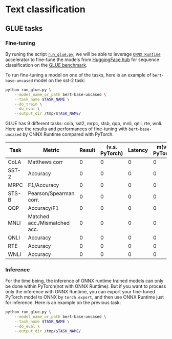 <!---
Copyright 2020 The HuggingFace Team. All rights reserved.

Licensed under the Apache License, Version 2.0 (the "License");
you may not use this file except in compliance with the License.
You may obtain a copy of the License at

    http://www.apache.org/licenses/LICENSE-2.0

Unless required by applicable law or agreed to in writing, software
distributed under the License is distributed on an "AS IS" BASIS,
WITHOUT WARRANTIES OR CONDITIONS OF ANY KIND, either express or implied.
See the License for the specific language governing permissions and
limitations under the License.
-->

# Text classification 

## GLUE tasks

### Fine-tuning

By runing the script [`run_glue.py`](https://github.com/huggingface/optimum/blob/main/examples/onnxruntime/text-classification/run_glue.py),
we will be able to leverage [`ONNX Runtime`](https://github.com/microsoft/onnxruntime) accelerator to fine-tune the models from 
[HuggingFace hub](https://huggingface.co/models) for sequence classification on the [GLUE benchmark](https://gluebenchmark.com/).

To run fine-tuning a model on one of the tasks, here is an example of `bert-base-uncased` model on the sst-2 task:

```bash
python run_glue.py \
    --model_name_or_path bert-base-uncased \
    --task_name $TASK_NAME \
    --do_train \
    --do_eval \
    --output_dir /tmp/$TASK_NAME/
```
GLUE has 9 different tasks: cola, sst2, mrpc, stsb, qqp, mnli, qnli, rte, wnli. Here are the results and performances 
of fine-tuning with `bert-base-uncased` by ONNX Runtime compared with PyTorch.


| Task  | Metric                       | Result      | (v.s. PyTorch) | Latency       |m(v.s. PyTorch) | Throughput | (v.s. PyTorch) |
|-------|------------------------------|-------------|----------------|--------------|---------------|--------------|--------------|
| CoLA  | Matthews corr                |    0        |    0        |    0        |    0        |    0        |    0        |
| SST-2 | Accuracy                     |    0        |    0        |    0        |    0        |    0        |    0        |
| MRPC  | F1/Accuracy                  |    0        |    0        |    0        |    0        |    0        |    0        |
| STS-B | Pearson/Spearman corr.       |    0        |    0        |    0        |    0        |    0        |    0        |
| QQP   | Accuracy/F1                  |    0        |    0        |    0        |    0        |    0        |    0        |
| MNLI  | Matched acc./Mismatched acc. |    0        |    0        |    0        |    0        |    0        |    0        |
| QNLI  | Accuracy                     |    0        |    0        |    0        |    0        |    0        |    0        |
| RTE   | Accuracy                     |    0        |    0        |    0        |    0        |    0        |    0        |
| WNLI  | Accuracy                     |    0        |    0        |    0        |    0        |    0        |    0        |

### Inference

For the time being, the inference of ONNX runtime trained models can only be done within PyTorch(not with ONNX Runtime). But if you want
to process only the inference with ONNX Runtime, you can export your fine-tuned PyTorch model to ONNX by `torch.export`, and then use ONNX 
Runtime just for inference. Here is an example on the previous task:

```bash
python run_glue.py \
    --model_name_or_path bert-base-uncased \
    --task_name $TASK_NAME \
    --do_eval \
    --output_dir /tmp/$TASK_NAME/
```
